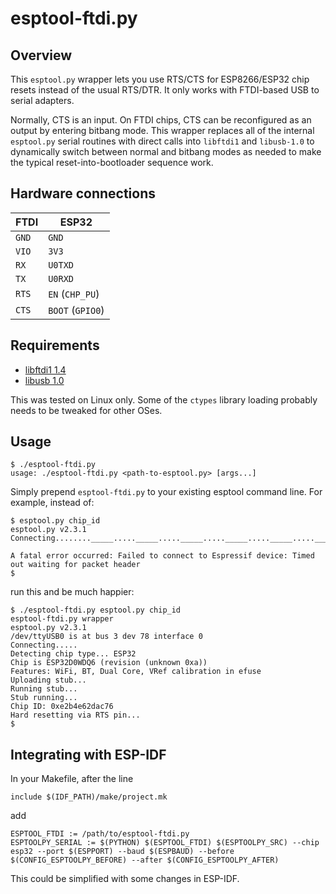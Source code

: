 # esptool-ftdi.py

## Overview

This `esptool.py` wrapper lets you use RTS/CTS for ESP8266/ESP32
chip resets instead of the usual RTS/DTR.  It only works with
FTDI-based USB to serial adapters.

Normally, CTS is an input.  On FTDI chips, CTS can be reconfigured as
an output by entering bitbang mode.  This wrapper replaces all of the
internal `esptool.py` serial routines with direct calls into
`libftdi1` and `libusb-1.0` to dynamically switch between normal and
bitbang modes as needed to make the typical reset-into-bootloader
sequence work.

## Hardware connections

| FTDI  | ESP32            |
|-------|------------------|
| `GND` | `GND`            |
| `VIO` | `3V3`            |
| `RX`  | `U0TXD`          |
| `TX`  | `U0RXD`          |
| `RTS` | `EN` (`CHP_PU`)  |
| `CTS` | `BOOT` (`GPIO0`) |

## Requirements

* [libftdi1 1.4](https://www.intra2net.com/en/developer/libftdi/index.php)
* [libusb 1.0](https://libusb.info/)

This was tested on Linux only.  Some of the `ctypes` library loading
probably needs to be tweaked for other OSes.

## Usage

    $ ./esptool-ftdi.py
    usage: ./esptool-ftdi.py <path-to-esptool.py> [args...]

Simply prepend `esptool-ftdi.py` to your existing esptool command
line.  For example, instead of:

    $ esptool.py chip_id
    esptool.py v2.3.1
    Connecting........_____....._____....._____....._____....._____....._____....._____....._____....._____....._____
    
    A fatal error occurred: Failed to connect to Espressif device: Timed out waiting for packet header
    $

run this and be much happier:

    $ ./esptool-ftdi.py esptool.py chip_id
    esptool-ftdi.py wrapper
    esptool.py v2.3.1
    /dev/ttyUSB0 is at bus 3 dev 78 interface 0
    Connecting.....
    Detecting chip type... ESP32
    Chip is ESP32D0WDQ6 (revision (unknown 0xa))
    Features: WiFi, BT, Dual Core, VRef calibration in efuse
    Uploading stub...
    Running stub...
    Stub running...
    Chip ID: 0xe2b4e62dac76
    Hard resetting via RTS pin...
    $

## Integrating with ESP-IDF

In your Makefile, after the line

    include $(IDF_PATH)/make/project.mk

add

    ESPTOOL_FTDI := /path/to/esptool-ftdi.py
    ESPTOOLPY_SERIAL := $(PYTHON) $(ESPTOOL_FTDI) $(ESPTOOLPY_SRC) --chip esp32 --port $(ESPPORT) --baud $(ESPBAUD) --before $(CONFIG_ESPTOOLPY_BEFORE) --after $(CONFIG_ESPTOOLPY_AFTER)

This could be simplified with some changes in ESP-IDF.
